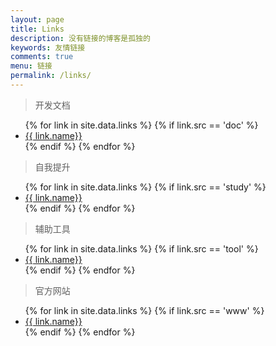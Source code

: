 ```yaml
---
layout: page
title: Links
description: 没有链接的博客是孤独的
keywords: 友情链接
comments: true
menu: 链接
permalink: /links/
---
```


> 开发文档

<ul>
{% for link in site.data.links %}
  {% if link.src == 'doc' %}
  <li><a href="{{ link.url }}" target="_blank">{{ link.name}}</a></li>
  {% endif %}
{% endfor %}
</ul>

> 自我提升

<ul>
{% for link in site.data.links %}
  {% if link.src == 'study' %}
  <li><a href="{{ link.url }}" target="_blank">{{ link.name}}</a></li>
  {% endif %}
{% endfor %}
</ul>

> 辅助工具

<ul>
{% for link in site.data.links %}
  {% if link.src == 'tool' %}
  <li><a href="{{ link.url }}" target="_blank">{{ link.name}}</a></li>
  {% endif %}
{% endfor %}
</ul>

> 官方网站

<ul>
{% for link in site.data.links %}
  {% if link.src == 'www' %}
  <li><a href="{{ link.url }}" target="_blank">{{ link.name}}</a></li>
  {% endif %}
{% endfor %}
</ul>
